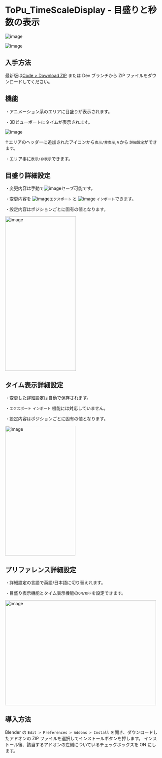 # ToPu_TimeScaleDisplay - 目盛りと秒数の表示

![image](https://github.com/user-attachments/assets/2cfba2a8-46da-4f4c-ae5c-4f1b09b277e3)

![image](https://github.com/user-attachments/assets/042a6060-fd7d-4365-b408-6a9119d8130e)



## 入手方法
最新版は[Code > Download ZIP](https://github.com/http4211/ToPu_Time-Scale-Display/releases) または Dev ブランチから ZIP ファイルをダウンロードしてください。

## 機能

・アニメーション系のエリアに目盛りが表示されます。

・3Dビューポートにタイムが表示されます。

![image](https://github.com/user-attachments/assets/1326dda9-34e0-4cf3-ab1f-990d1263ec79)

↑エリアのヘッダーに追加されたアイコンから`表示/非表示`,∨から `詳細設定`ができます。

・エリア事に`表示/非表示`できます。

## 目盛り詳細設定

・変更内容は手動で![image](https://github.com/user-attachments/assets/e1061473-661c-4e5d-8813-e317c7c614cf)セーブ可能です。


・変更内容を ![image](https://github.com/user-attachments/assets/b1bd18b7-750f-4494-a7ea-9fa138d51772)`エクスポート` と ![image](https://github.com/user-attachments/assets/0f1b4944-d01a-444e-9135-353fbc67c835)
`インポート`できます。

・設定内容はポジションごとに固有の値となります。

<img width="230" height="501" alt="image" src="https://github.com/user-attachments/assets/29c99245-7d47-45a1-af5a-7a4457251e2b" />




## タイム表示詳細設定

・変更した詳細設定は自動で保存されます。

・`エクスポート` `インポート` 機能には対応していません。

・設定内容はポジションごとに固有の値となります。

<img width="228" height="421" alt="image" src="https://github.com/user-attachments/assets/ff7184e3-cf8a-41d5-87d3-4ed460a0e3ff" />



## プリファレンス詳細設定
・詳細設定の言語で英語/日本語に切り替えれます。

・目盛り表示機能とタイム表示機能の`ON/OFF`を設定できます。

<img width="490" height="341" alt="image" src="https://github.com/user-attachments/assets/56d7a0f2-105b-4c5f-8024-acbe28afcd09" />


## 導入方法
Blender の `Edit > Preferences > Addons > Install` を開き、ダウンロードしたアドオンの ZIP ファイルを選択してインストールボタンを押します。 インストール後、該当するアドオンの左側についているチェックボックスを ON にします。

